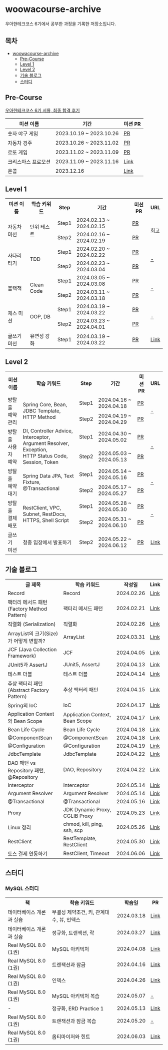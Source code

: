 # woowacourse-archive
우아한테크코스 6기에서 공부한 과정을 기록한 저장소입니다.

## 목차
- [woowacourse-archive](#woowacourse-archive)
  * [Pre-Course](#pre-course)
  * [Level 1](#level-1)
  * [Level 2](#level-2)
  * [기술 블로그](#----)
  * [스터디](#---)


## Pre-Course

[우아한테크코스 6기 서류, 최종 합격 후기](https://velog.io/@chocochip/%EC%9A%B0%EC%95%84%ED%95%9C%ED%85%8C%ED%81%AC%EC%BD%94%EC%8A%A4-6%EA%B8%B0-%EC%B5%9C%EC%A2%85-%ED%95%A9%EA%B2%A9-%ED%9B%84%EA%B8%B0)

| 미션 이름 | 기간 | 미션 PR |
|-----------|------|--------------|
| 숫자 야구 게임 | 2023.10.19 ~ 2023.10.26 | [PR](https://github.com/woowacourse-precourse/java-baseball-6/pull/571) |
| 자동차 경주 | 2023.10.26 ~ 2023.11.02 | [PR](https://github.com/woowacourse-precourse/java-racingcar-6/pull/720) |
| 로또 게임 | 2023.11.02 ~ 2023.11.09 | [PR](https://github.com/woowacourse-precourse/java-lotto-6/pull/337) | 
| 크리스마스 프로모션 | 2023.11.09 ~ 2023.11.16 | [Link](https://github.com/Chocochip101/java-christmas-6-Chocochip101) |
| 온콜 | 2023.12.16 | [Link](https://github.com/Chocochip101/java-oncall-6-Chocochip101) |


## Level 1

<table>
    <tr>
        <th>미션 이름</th>
        <th>학습 키워드</th>
        <th>Step</th>
        <th>기간</th>
        <th>미션 PR</th>
        <th>URL</th>
    </tr>
    <tr>
        <td rowspan="2">자동차 미션</td>
        <td rowspan="2">단위 테스트</td>
        <td>Step1</td>
        <td>2024.02.13 ~ 2024.02.15</td>
        <td><a href="https://github.com/woowacourse/java-racingcar/pull/675">PR</a></td>
        <td rowspan="2"><a href="https://velog.io/@chocochip/%EB%A0%88%EB%B2%A8-1-%EB%AF%B8%EC%85%98-%EC%9E%90%EB%8F%99%EC%B0%A8-%EA%B2%BD%EC%A3%BC-%ED%9A%8C%EA%B3%A0">회고</a></td>
    </tr>
    <tr>
        <td>Step2</td>
        <td>2024.02.16 ~ 2024.02.19</td>
        <td><a href="https://github.com/woowacourse/java-racingcar/pull/750">PR</a></td>
    </tr>
    <tr>
        <td rowspan="2"> 사다리 타기</td>
        <td rowspan="2">TDD</td>
        <td>Step1</td>
        <td>2024.02.20 ~ 2024.02.22</td>
        <td><a href="https://github.com/woowacourse/java-ladder/pull/326">PR</a></td>
        <td rowspan="2"><a href="">-</a></td>
    </tr>
    <tr>
        <td>Step2</td>
        <td>2024.02.23 ~ 2024.03.04</td>
        <td><a href="https://github.com/woowacourse/java-ladder/pull/335">PR</a></td>
    </tr>
    <tr>
        <td rowspan="2">블랙잭</td>
        <td rowspan="2">Clean Code</td>
        <td>Step1</td>
        <td>2024.03.05 ~ 2024.03.08</td>
        <td><a href="https://github.com/woowacourse/java-blackjack/pull/617">PR</a></td>
        <td rowspan="2"><a href="">-</a></td>
    </tr>
    <tr>
        <td>Step2</td>
        <td>2024.03.11 ~ 2024.03.18</td>
        <td><a href="https://github.com/woowacourse/java-blackjack/pull/685">PR</a></td>
    </tr>
    <tr>
        <td rowspan="2">체스 미션</td>
        <td rowspan="2">OOP, DB</td>
        <td>Step1</td>
        <td>2024.03.19 ~ 2024.03.22</td>
        <td><a href="https://github.com/woowacourse/java-chess/pull/648">PR</a></td>
        <td rowspan="2"><a href="">-</a></td>
    </tr>
    <tr>
        <td>Step2</td>
        <td>2024.03.23 ~ 2024.04.01</td>
        <td><a href="https://github.com/woowacourse/java-chess/pull/735">PR</a></td>
    </tr>
    <tr>
        <td>글쓰기 미션</td>
        <td>유연성 강화</td>
        <td>Step1</td>
        <td>2024.03.19 ~ 2024.03.22</td>
        <td><a href="https://github.com/woowacourse/woowa-writing/pull/21">PR</a></td>
        <td><a href="https://velog.io/@chocochip/%EB%A0%88%EB%B2%A8-1-%EC%A0%84%EB%8B%AC%EB%A0%A5-%EB%82%98%EB%A5%BC-%EC%A7%80%ED%82%A4%EB%8A%94-%ED%9E%98">Link</a></td>
    </tr>
</table>

## Level 2

<table>
    <tr>
        <th>미션 이름</th>
        <th>학습 키워드</th>
        <th>Step</th>
        <th>기간</th>
        <th>미션 PR</th>
        <th>URL</th>
    </tr>
    <tr>
        <td rowspan="2">방탈출 예약 관리</td>
        <td rowspan="2">Spring Core, Bean, JDBC Template,<br> HTTP Method</td>
        <td>Step1</td>
        <td>2024.04.16 ~ 2024.04.18</td>
        <td><a href="https://github.com/woowacourse/spring-roomescape-admin/pull/27">PR</a></td>
        <td rowspan="2"><a href="">-</a></td>
    </tr>
    <tr>
        <td>Step2</td>
        <td>2024.04.19 ~ 2024.04.29</td>
        <td><a href="https://github.com/woowacourse/spring-roomescape-admin/pull/119">PR</a></td>
    </tr>
    <tr>
        <td rowspan="2">방탈출 사용자 예약</td>
        <td rowspan="2">DI, Controller Advice, Interceptor,<br> Argument Resolver, Exception,<br> HTTP Status Code, Session, Token</td>
        <td>Step1</td>
        <td>2024.04.30 ~ 2024.05.02</td>
        <td><a href="https://github.com/woowacourse/spring-roomescape-member/pull/31">PR</a></td>
        <td rowspan="2"><a href="">-</a></td>
    </tr>
    <tr>
        <td>Step2</td>
        <td>2024.05.03 ~ 2024.05.13</td>
        <td><a href="https://github.com/woowacourse/spring-roomescape-member/pull/89">PR</a></td>
    </tr>
    <tr>
        <td rowspan="2">방탈출 예약 대기</td>
        <td rowspan="2">Spring Data JPA, Text Fixture, @Transactional</td>
        <td>Step1</td>
        <td>2024.05.14 ~ 2024.05.16</td>
        <td><a href="https://github.com/woowacourse/spring-roomescape-waiting/pull/27">PR</a></td>
        <td rowspan="2"><a href="">-</a></td>
    </tr>
    <tr>
        <td>Step2</td>
        <td>2024.05.17 ~ 2024.05.27</td>
        <td><a href="https://github.com/woowacourse/spring-roomescape-waiting/pull/100">PR</a></td>
    </tr>
    <tr>
        <td rowspan="2">방탈출 결제 배포</td>
        <td rowspan="2">RestClient, VPC, Subnet, RestDocs, HTTPS, Shell Script </td>
        <td>Step1</td>
        <td>2024.05.28 ~ 2024.05.30</td>
        <td><a href="https://github.com/woowacourse/spring-roomescape-payment/pull/26">PR</a></td>
        <td rowspan="2"><a href="">-</a></td>
    </tr>
    <tr>
        <td>Step2</td>
        <td>2024.05.31 ~ 2024.06.10</td>
        <td><a href="https://github.com/woowacourse/spring-roomescape-payment/pull/84">PR</a></td>
    </tr>
    <tr>
        <td>글쓰기 미션</td>
        <td>청중 입장에서 발표하기</td>
        <td>Step2</td>
        <td>2024.05.22 ~ 2024.06.12</td>
        <td><a href="https://github.com/woowacourse/woowa-writing/pull/171">PR</a></td>
        <td><a href="https://velog.io/@chocochip/%EB%A0%88%EB%B2%A8-2-%EA%B8%80%EC%93%B0%EA%B8%B0-%EC%B2%AD%EC%A4%91%EC%9D%98-%EB%88%88%EC%9C%BC%EB%A1%9C-%EB%B0%9C%ED%91%9C%EB%A5%BC-%EB%B3%B4%EB%8B%A4">Link</a></td>
    </tr>
</table>

## 기술 블로그

<table>
    <tr>
        <th>글 제목</th>
        <th>학습 키워드</th>
        <th>작성일</th>
        <th>Link</th>
    </tr>
    <tr>
        <td>Record</td>
        <td>Record</td>
        <td>2024.02.26</td>
        <td><a href="">Link</a></td>
    </tr>
    <tr>
        <td>팩터리 메서드 패턴 (Factory Method Pattern)</td>
        <td>팩터리 메서드 패턴</td>
        <td>2024.02.21</td>
        <td><a href="https://velog.io/@chocochip/Factory-Method-Pattern-%ED%8C%A9%ED%84%B0%EB%A6%AC-%EB%A9%94%EC%84%9C%EB%93%9C-%ED%8C%A8%ED%84%B4">Link</a></td>
    </tr>
    <tr>
        <td>직렬화 (Serialization)</td>
        <td>직렬화</td>
        <td>2024.02.26</td>
        <td><a href="https://velog.io/@chocochip/%EC%A7%81%EB%A0%A5%ED%99%94-Serialization">Link</a></td>
    </tr>
    <tr>
        <td>ArrayList의 크기(Size)가 어떻게 변할까?</td>
        <td>ArrayList</td>
        <td>2024.03.31</td>
        <td><a href="https://velog.io/@chocochip/ArrayList%EC%9D%98-%ED%81%AC%EA%B8%B0Size%EA%B0%80-%EC%96%B4%EB%96%BB%EA%B2%8C-%EB%B3%80%ED%95%A0%EA%B9%8C">Link</a></td>
    </tr>
    <tr>
        <td>JCF (Java Collection Framework)</td>
        <td>JCF</td>
        <td>2024.04.05</td>
        <td><a href="">Link</a></td>
    </tr>
    <tr>
        <td>JUnit5과 AssertJ</td>
        <td>JUnit5, AssertJ</td>
        <td>2024.04.13</td>
        <td><a href="https://velog.io/@chocochip/JUnit5%EA%B3%BC-AssertJ">Link</a></td>
    </tr>
     <tr>
        <td>테스트 더블</td>
        <td>테스트 더블</td>
        <td>2024.04.14</td>
        <td><a href="https://velog.io/@chocochip/%ED%85%8C%EC%8A%A4%ED%8A%B8-%EB%8D%94%EB%B8%94-Test-Double">Link</a></td>
    </tr>
    <tr>
        <td>추상 팩터리 패턴 (Abstract Factory Pattern)</td>
        <td>추상 팩터리 패턴</td>
        <td>2024.04.15</td>
        <td><a href="https://velog.io/@chocochip/%EC%B6%94%EC%83%81-%ED%8C%A9%ED%84%B0%EB%A6%AC-%ED%8C%A8%ED%84%B4-Abstract-Factory-Pattern">Link</a></td>
    </tr>
        <tr>
        <td>Spring의 IoC</td>
        <td>IoC</td>
        <td>2024.04.17</td>
        <td><a href="https://velog.io/@chocochip/Spring-IoC">Link</a></td>
    </tr>
        <tr>
        <td>Application Context와 Bean Scope</td>
        <td>Application Context, Bean Scope</td>
        <td>2024.04.17</td>
        <td><a href="https://velog.io/@chocochip/%EC%8B%B1%EA%B8%80-%EB%A0%88%EC%A7%80%EC%8A%A4%ED%8A%B8%EB%A6%AC%EC%99%80-Bean-Scope">Link</a></td>
    </tr>
        <tr>
        <td>Bean Life Cycle</td>
        <td>Bean Life Cycle</td>
        <td>2024.04.18</td>
        <td><a href="https://velog.io/@chocochip/Bean-Life-Cycle-%EA%B4%80%EB%A6%AC">Link</a></td>
    </tr>
    </tr>
        <tr>
        <td>@ComponentScan</td>
        <td>@ComponentScan</td>
        <td>2024.04.18</td>
        <td><a href="https://velog.io/@chocochip/Component-Scan">Link</a></td>
    </tr>
    </tr>
        <tr>
        <td>@Configuration</td>
        <td>@Configuration</td>
        <td>2024.04.19</td>
        <td><a href="https://velog.io/@chocochip/Configuration">Link</a></td>
    </tr>
    </tr>
        <tr>
        <td>JdbcTemplate</td>
        <td>JdbcTemplate</td>
        <td>2024.04.22</td>
        <td><a href="https://velog.io/@chocochip/JdbcTemplate">Link</a></td>
    </tr>
    </tr>
        <tr>
        <td>DAO 패턴 vs Repository 패턴, @Repository</td>
        <td>DAO, Repository</td>
        <td>2024.04.22</td>
        <td><a href="https://velog.io/@chocochip/Repository">Link</a></td>
    </tr>
    </tr>
        <tr>
        <td>Interceptor</td>
        <td>Interceptor</td>
        <td>2024.05.14</td>
        <td><a href="https://velog.io/@chocochip/Spring-Interceptor">Link</a></td>
    </tr>
    </tr>
        <tr>
        <td>Argument Resolver</td>
        <td>Argument Resolver</td>
        <td>2024.05.14</td>
        <td><a href="https://velog.io/@chocochip/Argument-Resolver">Link</a></td>
    </tr>
    </tr>
        <tr>
        <td>@Transactional</td>
        <td>@Transactional</td>
        <td>2024.05.16</td>
        <td><a href="https://velog.io/@chocochip/Transactional">Link</a></td>
    </tr>
    </tr>
        <tr>
        <td>Proxy</td>
        <td>JDK Dynamic Proxy, CGLIB Proxy</td>
        <td>2024.05.23</td>
        <td><a href="https://velog.io/@chocochip/Proxy">Link</a></td>
    </tr>
    </tr>
        <tr>
        <td>Linux 정리</td>
        <td>chmod, kill, ping, ssh, scp</td>
        <td>2024.05.26</td>
        <td><a href="https://velog.io/@chocochip/Linux-%EC%A0%95%EB%A6%AC">Link</a></td>
    </tr>
    </tr>
        <tr>
        <td>RestClient</td>
        <td>RestTemplate, RestClient</td>
        <td>2024.05.30</td>
        <td><a href="https://velog.io/@chocochip/RestClient">Link</a></td>
    </tr>
    </tr>
        <tr>
        <td>토스 결제 연동하기</td>
        <td>RestClient, Timeout</td>
        <td>2024.06.06</td>
        <td><a href="https://velog.io/@chocochip/%ED%86%A0%EC%8A%A4-%EA%B2%B0%EC%A0%9C-%EC%97%B0%EB%8F%99%ED%95%98%EA%B8%B0">Link</a></td>
    </tr>
</table>



## 스터디
### MySQL 스터디
<table>
    <tr>
        <th>책</th>
        <th>학습 키워드</th>
        <th>학습일</th>
        <th>PR</th>
    </tr>
    <tr>
        <td>데이터베이스 개론과 실습</td>
        <td>무결성 제약조건, 키, 관계대수, 뷰, 인덱스</td>
        <td>2024.03.18</td>
        <td><a href="https://github.com/Chocochip101/DB-Study/pull/1">Link</a></td>
    </tr>
    <tr>
        <td>데이터베이스 개론과 실습</td>
        <td>정규화, 트랜잭션, 락</td>
        <td>2024.03.27</td>
        <td><a href="https://github.com/Chocochip101/DB-Study/pull/5">Link</a></td>
    </tr>
    <tr>
        <td>Real MySQL 8.0 (1권)</td>
        <td>MySQL 아키텍처</td>
        <td>2024.04.08</td>
        <td><a href="https://github.com/Chocochip101/DB-Study/pull/10">Link</a></td>
    </tr>
    <tr>
        <td>Real MySQL 8.0 (1권)</td>
        <td>트랜잭션과 잠금</td>
        <td>2024.04.16</td>
        <td><a href="https://github.com/Chocochip101/DB-Study/pull/14">Link</a></td>
    </tr>
    <tr>
        <td>Real MySQL 8.0 (1권)</td>
        <td>인덱스</td>
        <td>2024.04.26</td>
        <td><a href="https://github.com/Chocochip101/DB-Study/pull/19">Link</a></td>
    </tr>
    <tr>
        <td>Real MySQL 8.0 (1권)</td>
        <td>MySQL 아키텍처 복습</td>
        <td>2024.05.07</td>
        <td><a href="">-</a></td>
    </tr>
    <tr>
        <td>-</td>
        <td>정규화, ERD Practice 1</td>
        <td>2024.05.13</td>
        <td><a href="https://github.com/Chocochip101/DB-Study/pull/23/files">Link</a></td>
    </tr>
    <tr>
        <td>Real MySQL 8.0 (1권)</td>
        <td>트랜잭션과 잠금 복습</td>
        <td>2024.05.20</td>
        <td><a href="">-</a></td>
    </tr>
    <tr>
        <td>Real MySQL 8.0 (1권)</td>
        <td>옵티마이저와 힌트</td>
        <td>2024.06.03</td>
        <td><a href="https://github.com/Chocochip101/DB-Study/pull/25">Link</a></td>
    </tr>

</table>